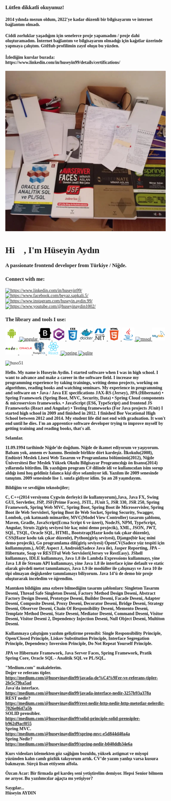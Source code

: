 <font face="calibri">
<h3>Lütfen dikkatli okuyunuz!</h3>
<h4>2014 yılında mezun oldum, 2022'ye kadar düzenli bir bilgisayarım ve internet bağlantım olmadı.</h3>
<h4>Ciddi zorluklar yaşadığım için senelerce proje yapamadım / proje dahi oluşturamadım. İnternet bağlantım ve bilgisayarım olmadığı için kağıtlar üzerinde yapmaya çalıştım. GitHub profilimin zayıf oluşu bu yüzden.</h4>
<h4>İzlediğim kurslar burada: https://www.linkedin.com/in/huseyin99/details/certifications/ </h4>
<img src="resim11.jpg" />
<h1 align="left">Hi 👋, I'm Hüseyin Aydın</h1>
<h3 align="left">A passionate frontend developer from Türkiye / Niğde.</h3>

<h3 align="left">Connect with me:</h3>
<p align="left">
<a href="https://www.linkedin.com/in/huseyin99/" target="blank"><img align="center" src="https://raw.githubusercontent.com/rahuldkjain/github-profile-readme-generator/master/src/images/icons/Social/linked-in-alt.svg" alt="https://www.linkedin.com/in/huseyin99/" height="30" width="40" /></a>
<a href="https://www.facebook.com/beyaz.sapkali.5/" target="blank"><img align="center" src="https://raw.githubusercontent.com/rahuldkjain/github-profile-readme-generator/master/src/images/icons/Social/facebook.svg" alt="https://www.facebook.com/beyaz.sapkali.5/" height="30" width="40" /></a>
<a href="https://www.instagram.com/huseyin.aydin.99/" target="blank"><img align="center" src="https://raw.githubusercontent.com/rahuldkjain/github-profile-readme-generator/master/src/images/icons/Social/instagram.svg" alt="https://www.instagram.com/huseyin.aydin.99/" height="30" width="40" /></a>
<a href="https://www.youtube.com/@huseyinaydin1002/" target="blank"><img align="center" src="https://raw.githubusercontent.com/rahuldkjain/github-profile-readme-generator/master/src/images/icons/Social/youtube.svg" alt="https://www.youtube.com/@huseyinaydin1002/" height="30" width="40" /></a>
</p>

<h3 align="left">The library and tools I use:</h3>
<p align="left"> <a href="https://developer.android.com" target="_blank" rel="noreferrer"> <img src="https://raw.githubusercontent.com/devicons/devicon/master/icons/android/android-original-wordmark.svg" alt="android" width="40" height="40"/> </a> <a href="https://angular.io" target="_blank" rel="noreferrer"> <img src="https://angular.io/assets/images/logos/angular/angular.svg" alt="angular" width="40" height="40"/> </a> <a href="https://getbootstrap.com" target="_blank" rel="noreferrer"> <img src="https://raw.githubusercontent.com/devicons/devicon/master/icons/bootstrap/bootstrap-plain-wordmark.svg" alt="bootstrap" width="40" height="40"/> </a> <a href="https://www.w3schools.com/cs/" target="_blank" rel="noreferrer"> <img src="https://raw.githubusercontent.com/devicons/devicon/master/icons/csharp/csharp-original.svg" alt="csharp" width="40" height="40"/> </a> <a href="https://www.w3schools.com/css/" target="_blank" rel="noreferrer"> <img src="https://raw.githubusercontent.com/devicons/devicon/master/icons/css3/css3-original-wordmark.svg" alt="css3" width="40" height="40"/> </a> <a href="https://www.docker.com/" target="_blank" rel="noreferrer"> <img src="https://raw.githubusercontent.com/devicons/devicon/master/icons/docker/docker-original-wordmark.svg" alt="docker" width="40" height="40"/> </a> <a href="https://dotnet.microsoft.com/" target="_blank" rel="noreferrer"> <img src="https://raw.githubusercontent.com/devicons/devicon/master/icons/dot-net/dot-net-original-wordmark.svg" alt="dotnet" width="40" height="40"/> </a> <a href="https://www.w3.org/html/" target="_blank" rel="noreferrer"> <img src="https://raw.githubusercontent.com/devicons/devicon/master/icons/html5/html5-original-wordmark.svg" alt="html5" width="40" height="40"/> </a> <a href="https://www.java.com" target="_blank" rel="noreferrer"> <img src="https://raw.githubusercontent.com/devicons/devicon/master/icons/java/java-original.svg" alt="java" width="40" height="40"/> </a> <a href="https://www.microsoft.com/en-us/sql-server" target="_blank" rel="noreferrer"> <img src="https://www.svgrepo.com/show/303229/microsoft-sql-server-logo.svg" alt="mssql" width="40" height="40"/> </a> <a href="https://www.mysql.com/" target="_blank" rel="noreferrer"> <img src="https://raw.githubusercontent.com/devicons/devicon/master/icons/mysql/mysql-original-wordmark.svg" alt="mysql" width="40" height="40"/> </a> <a href="https://nodejs.org" target="_blank" rel="noreferrer"> <img src="https://raw.githubusercontent.com/devicons/devicon/master/icons/nodejs/nodejs-original-wordmark.svg" alt="nodejs" width="40" height="40"/> </a> <a href="https://www.oracle.com/" target="_blank" rel="noreferrer"> <img src="https://raw.githubusercontent.com/devicons/devicon/master/icons/oracle/oracle-original.svg" alt="oracle" width="40" height="40"/> </a> <a href="https://www.postgresql.org" target="_blank" rel="noreferrer"> <img src="https://raw.githubusercontent.com/devicons/devicon/master/icons/postgresql/postgresql-original-wordmark.svg" alt="postgresql" width="40" height="40"/> </a> <a href="https://reactjs.org/" target="_blank" rel="noreferrer"> <img src="https://raw.githubusercontent.com/devicons/devicon/master/icons/react/react-original-wordmark.svg" alt="react" width="40" height="40"/> </a> <a href="https://spring.io/" target="_blank" rel="noreferrer"> <img src="https://www.vectorlogo.zone/logos/springio/springio-icon.svg" alt="spring" width="40" height="40"/> </a> <a href="https://www.sqlite.org/" target="_blank" rel="noreferrer"> <img src="https://www.vectorlogo.zone/logos/sqlite/sqlite-icon.svg" alt="sqlite" width="40" height="40"/> </a> </p>

<p><img align="center" src="https://github-readme-stats.vercel.app/api/top-langs?username=huso51&show_icons=true&locale=en&layout=compact" alt="huso51" /></p>
<p><b>
	Hello. My name is Huseyin Aydin. I started software when I was in high school. I want to advance and make a career in the software field. I increase my programming experience by taking trainings, writing demo projects, working on algorithms, reading books and watching seminars.
My experience in programming and software on
• Java / Java EE specifications JAX-RS (Jersey), JPA (Hibernate)
• Spring Framework (Spring Boot, MVC, Security, Data)
• Spring Cloud components & microservices frameworks.
• JavaScript (ES6, TypeScript) and frontend JS Frameworks (React and Angular)
• Testing frameworks (For Java projects JUnit)
I started high school in 2009 and finished in 2012. I finished Bor Vocational High School between 2012 and 2014. My student life did not end with graduation. It won't end until he dies. I'm an apprentice software developer trying to improve myself by getting training and reading books, that's all.


Selamlar.

11.09.1994 tarihinde Niğde’de doğdum. Niğde de ikamet ediyorum ve yaşıyorum. Babam yok, annem ev hanımı. Benimle birlikte dört kardeşiz. İlkokulu(2008), Endüstri Meslek Lisesi Web Tasarım ve Programlama bölümünü(2012), Niğde Üniversitesi Bor Meslek Yüksek Okulu Bilgisayar Programcılığı ön lisansı(2014) yıllarında bitirdim. İlk yazdığım program C# dilinde idi ve kullanıcıdan isim sorup aldığı ismi hoş geldiniz falanca kişi diye selamlıyor idi. Yazılım ile 2009 senesinde tanıştım. 2009 senesinde lise 1. sınıfa gidiyor idim. Şu an 28 yaşındayım.

Bildiğim ve sevdiğim teknolojiler;

C, C++(2014 versiyonu Cygwin derleyici ile kullanıyorum),Java, Java FX, Swing GUI, Servletler, JSP, JSF(Prime Faces), JSTL, JUnit 5, JSR 330, JSR 250, Spring Framework, Spring Web MVC, Spring Boot, Spring Boot ile Microservisler, Spring Boot ile Web Servisleri, Spring Boot ile Web Socket, Spring Security, Swagger, Lombok, çok katmanlı mimariler, MVC(Model View Controller) tasarım şablonu, Maven, Gradle, JavaScript(Ecma Script 6 ve üzeri), NodeJS, NPM, TypeScript, Angular, Struts 2(giriş seviyesi bir kaç mini demo projecik), XML, JSON, JWT, SQL, TSQL, Oracle SQL, HTML, Bootstrap(Hazır kodu tak çıkar düzenle), CSS(Hazır kodu tak çıkar düzenle), Python(giriş seviyesi), Django(bir kaç mini demo projecik), Go programlama dili(giriş seviyesi) OpenCV(Sadece yüz tespiti için kullanmıştım.), AOP, Aspect J, Android(Sadece Java ile), Jasper Reporting, JPA – Hibernate, Soap ve RESTFul Web Servisleri(Jersey ve RestEasy).
JShell kullanmayı, IDLE kullanmayı, Java 1.8 ile Lambda Expressions kullanmayı, yine Java 1.8 ile Stream API kullanmayı, yine Java 1.8 ile interface içine default ve static olarak gövdeli metot tanımlamayı, Java 1.9 ile modüller ile çalışmayı ve Java 10 ile tipi olmayan değişkenler tanımlamayı biliyorum. Java 14’ü de demo bir proje oluşturarak inceledim ve öğrendim.

Mantıken bildiğim ama ezbere bilmediğim tasarım şablonları:
Singleton Tasarım Deseni,
Thread Safe Singleton Deseni,
Factory Method Design Deseni,
Abstract Factory Design Deseni,
Prototype Deseni,
Builder Deseni,
Facade Deseni,
Adapter Deseni,
Composite Deseni,
Proxy Deseni,
Decorator Deseni,
Bridge Deseni,
Strategy Deseni,
Observer Deseni,
Chain Of Responsibility Deseni,
Memento Deseni,
Template Method Deseni,
State Deseni,
Mediator Deseni,
Command Deseni,
Visitor Deseni,
Visitor Deseni 2,
Dependency Injection Deseni,
Null Object Deseni,
Multiton Deseni.

Kullanmaya çalıştığım yazılım geliştirme prensibi: 
Single Responsibility Principle,
Open/Closed Principle,
Liskov Substitution Principle,
Interface Segregation Principle,
Dependency Inversion Principle,
Do Not Repeat Yourself Principle.

JPA ve Hibernate Framework,
Java Server Faces,
Spring Framework,
Pratik Spring Core,
Oracle SQL - Analitik SQL ve PL/SQL.

"Medium.com" makalelerim.<br>
Değer ve referans tipler.<br>
https://medium.com/@huseyinaydin99/javada-de%C4%9Fer-ve-referans-tipler-2fe5c79ba5ad<br />
Java'da interface.<br>
https://medium.com/@huseyinaydin99/javada-interface-nedir-3257b93a378a<br />
REST nedir?<br>
https://medium.com/@huseyinaydin99/rest-nedir-http-nedir-http-metotlar-nelerdir-7026e8647a5b<br />
SOLID prensibler.<br>
https://medium.com/@huseyinaydin99/solid-principle-solid-prensipler-b962d9acf055<br />
Spring MVC.<br>
https://medium.com/@huseyinaydin99/spring-mvc-e5d844d40a4a<br />
Spring Nedir?<br>
https://medium.com/@huseyinaydin99/spring-nedir-b040ddb34e6a<br />


Kurs videoları izlemekten göz sağlığım bozuldu, yüksek astigmat ve miyopi yüzünden kalın camlı gözlük takıyorum artık.
CV’de yazım yanlışı varsa kusura bakmayın.
Sürçü lisan ettiysem affola.

Özcan Acar:
Bir firmada gel kardeş seni yetiştirelim demiyor. Hepsi Senior bilmem ne arıyor. Bu yazılımcılar ağaçta mı yetişiyor?

Saygılar... <br>
Hüseyin AYDIN
